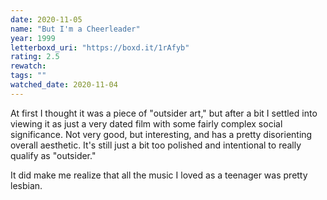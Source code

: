 ```yaml
---
date: 2020-11-05
name: "But I'm a Cheerleader"
year: 1999
letterboxd_uri: "https://boxd.it/1rAfyb"
rating: 2.5
rewatch: 
tags: ""
watched_date: 2020-11-04
---
```


At first I thought it was a piece of "outsider art," but after a bit I settled into viewing it as just a very dated film with some fairly complex social significance. Not very good, but interesting, and has a pretty disorienting overall aesthetic. It's still just a bit too polished and intentional to really qualify as "outsider."

It did make me realize that all the music I loved as a teenager was pretty lesbian.
